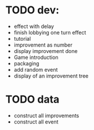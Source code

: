 # TODO dev: 
* effect with delay
* finish lobbying one turn effect
* tutorial
* improvement as number
* display improvement done
* Game introduction
* packaging
* add random event
* display of an improvement tree

# TODO data
* construct all improvements
* construct all event
